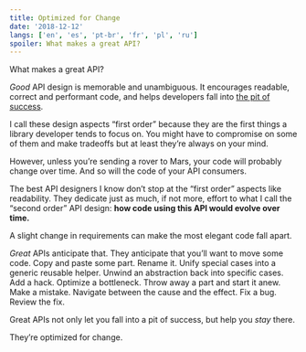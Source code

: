 ```yaml
---
title: Optimized for Change
date: '2018-12-12'
langs: ['en', 'es', 'pt-br', 'fr', 'pl', 'ru']
spoiler: What makes a great API?
---
```


What makes a great API?

*Good* API design is memorable and unambiguous. It encourages readable, correct and performant code, and helps developers fall into [the pit of success](https://blog.codinghorror.com/falling-into-the-pit-of-success/).

I call these design aspects “first order” because they are the first things a library developer tends to focus on. You might have to compromise on some of them and make tradeoffs but at least they’re always on your mind.

However, unless you’re sending a rover to Mars, your code will probably change over time. And so will the code of your API consumers.

The best API designers I know don’t stop at the “first order” aspects like readability. They dedicate just as much, if not more, effort to what I call the “second order” API design: **how code using this API would evolve over time.**

A slight change in requirements can make the most elegant code fall apart.

*Great* APIs anticipate that. They anticipate that you’ll want to move some code. Copy and paste some part. Rename it. Unify special cases into a generic reusable helper. Unwind an abstraction back into specific cases. Add a hack. Optimize a bottleneck. Throw away a part and start it anew. Make a mistake. Navigate between the cause and the effect. Fix a bug. Review the fix.

Great APIs not only let you fall into a pit of success, but help you *stay* there.

They’re optimized for change.
